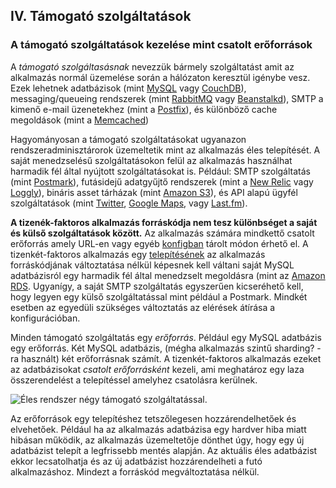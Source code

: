 ## IV. Támogató szolgáltatások
### A támogató szolgáltatások kezelése mint csatolt erőforrások 

A *támogató szolgáltasásnak* nevezzük bármely szolgáltatást amit az alkalmazás normál üzemelése során a hálózaton keresztül igénybe vesz. Ezek lehetnek adatbázisok (mint [MySQL](http://dev.mysql.com/) vagy [CouchDB](http://couchdb.apache.org/)), messaging/queueing rendszerek (mint [RabbitMQ](http://www.rabbitmq.com/) vagy [Beanstalkd](http://kr.github.com/beanstalkd/)), SMTP a kimenő e-mail üzenetekhez (mint a [Postfix](http://www.postfix.org/)), és különböző cache megoldások (mint a [Memcached](http://memcached.org/)) 

Hagyományosan a támogató szolgáltatásokat ugyanazon rendszeradminisztárorok üzemeltetik mint az alkalmazás éles telepítését. A saját menedzselésű szolgáltatásokon felül az alkalmazás használhat harmadik fél által nyújtott szolgáltatásokat is. Például: SMTP szolgáltatás (mint [Postmark](http://postmarkapp.com/)), futásidejű adatgyűjtő rendszerek (mint a [New Relic](http://newrelic.com/) vagy [Loggly](http://www.loggly.com/)), bináris asset tárházak (mint [Amazon S3](http://aws.amazon.com/s3/)), és API alapú ügyfél szolgáltatások (mint [Twitter](http://dev.twitter.com/), [Google Maps](https://developers.google.com/maps/), vagy [Last.fm](http://www.last.fm/api)).

**A tizenék-faktoros alkalmazás forráskódja nem tesz különbséget a saját és külső szolgáltatások között.** Az alkalmazás számára mindkettő csatolt erőforrás amely URL-en vagy egyéb [konfigban](./config) tárolt módon érhető el. A tizenkét-faktoros alkalmazás egy [telepítésének](./codebase) az alkalmazás forráskódjának változtatása nélkül képesnek kell váltani saját MySQL adatbázisról egy harmadik fél által menedzselt megoldásra (mint az [Amazon RDS](http://aws.amazon.com/rds/). Ugyanígy, a saját SMTP szolgáltatás egyszerűen kicseréhető kell, hogy legyen egy külső szolgáltatással mint például a Postmark. Mindkét esetben az egyedüli szükséges változtatás az elérések átírása a konfigurációban.

Minden támogató szolgáltatás egy *erőforrás*. Például egy MySQL adatbázis egy erőforrás. Két MySQL adatbázis, (mégha alkalmazás szintű sharding? - ra használt) két erőforrásnak számít. A tizenkét-faktoros alkalmazás ezeket az adatbázisokat *csatolt erőforrásként* kezeli, ami meghatároz egy laza összerendelést a telepítéssel amelyhez csatolásra kerülnek.

<img src="/images/attached-resources.png" class="full" alt="Éles rendszer négy támogató szolgáltatással." />

Az erőforrások egy telepítéshez tetszőlegesen hozzárendelhetőek és elvehetőek. Például ha az alkalmazás adatbázisa egy hardver hiba miatt hibásan működik, az alkalmazás üzemeltetője dönthet úgy, hogy egy új adatbázist telepít a legfrissebb mentés alapján. Az aktuális éles adatbázist ekkor lecsatolhatja és az új adatbázist hozzárendelheti a futó alkalmazáshoz. Mindezt a forráskód megváltoztatása nélkül.